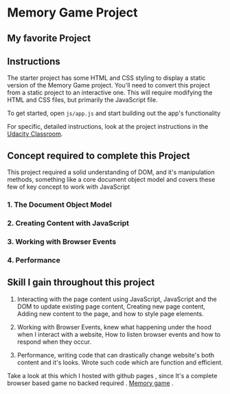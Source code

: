 # Memory Game Project

## My favorite Project



## Instructions

The starter project has some HTML and CSS styling to display a static version of the Memory Game project. You'll need to convert this project from a static project to an interactive one. This will require modifying the HTML and CSS files, but primarily the JavaScript file.

To get started, open `js/app.js` and start building out the app's functionality

For specific, detailed instructions, look at the project instructions in the [Udacity Classroom](https://classroom.udacity.com/me).


## Concept required to complete this Project
This project required a solid understanding of DOM, and it's manipulation methods, something like a core document object model and covers these few of key concept to work with JavaScript

### 1. The Document Object Model
### 2. Creating Content with JavaScript
### 3. Working with Browser Events
### 4. Performance

## Skill I gain throughout this project

1. Interacting with the page content using JavaScript, JavaScript and the DOM to update existing page content, Creating new page content, Adding new content to the page, and how to style page elements.

2.  Working with Browser Events, knew what happening under the hood when I interact with a website, How to listen browser events and how to respond when they occur.

3. Performance, writing code that can drastically change website's both content and it's looks. Wrote such code which are function and efficient.

Take a look at this which I hosted with github pages , since It's a complete browser based game no backed required . [Memory game](https://1203929.github.io/udacity-memorygame/) .
